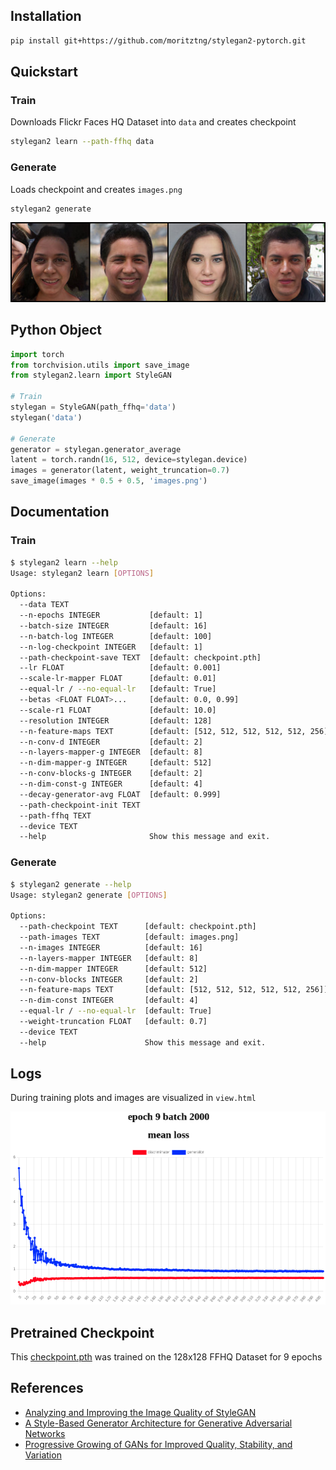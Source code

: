## Installation
```bash
pip install git+https://github.com/moritztng/stylegan2-pytorch.git
```

## Quickstart
### Train
Downloads Flickr Faces HQ Dataset into `data` and creates checkpoint
```bash
stylegan2 learn --path-ffhq data
```
### Generate
Loads checkpoint and creates `images.png`
```bash
stylegan2 generate
```
![images](images/images.jpg)

## Python Object
```python
import torch
from torchvision.utils import save_image
from stylegan2.learn import StyleGAN

# Train
stylegan = StyleGAN(path_ffhq='data')
stylegan('data')

# Generate
generator = stylegan.generator_average
latent = torch.randn(16, 512, device=stylegan.device)
images = generator(latent, weight_truncation=0.7)
save_image(images * 0.5 + 0.5, 'images.png')
```

## Documentation
### Train
```bash
$ stylegan2 learn --help
Usage: stylegan2 learn [OPTIONS]

Options:
  --data TEXT
  --n-epochs INTEGER           [default: 1]
  --batch-size INTEGER         [default: 16]
  --n-batch-log INTEGER        [default: 100]
  --n-log-checkpoint INTEGER   [default: 1]
  --path-checkpoint-save TEXT  [default: checkpoint.pth]
  --lr FLOAT                   [default: 0.001]
  --scale-lr-mapper FLOAT      [default: 0.01]
  --equal-lr / --no-equal-lr   [default: True]
  --betas <FLOAT FLOAT>...     [default: 0.0, 0.99]
  --scale-r1 FLOAT             [default: 10.0]
  --resolution INTEGER         [default: 128]
  --n-feature-maps TEXT        [default: [512, 512, 512, 512, 512, 256]]
  --n-conv-d INTEGER           [default: 2]
  --n-layers-mapper-g INTEGER  [default: 8]
  --n-dim-mapper-g INTEGER     [default: 512]
  --n-conv-blocks-g INTEGER    [default: 2]
  --n-dim-const-g INTEGER      [default: 4]
  --decay-generator-avg FLOAT  [default: 0.999]
  --path-checkpoint-init TEXT
  --path-ffhq TEXT
  --device TEXT
  --help                       Show this message and exit.
```
### Generate
```bash
$ stylegan2 generate --help
Usage: stylegan2 generate [OPTIONS]

Options:
  --path-checkpoint TEXT      [default: checkpoint.pth]
  --path-images TEXT          [default: images.png]
  --n-images INTEGER          [default: 16]
  --n-layers-mapper INTEGER   [default: 8]
  --n-dim-mapper INTEGER      [default: 512]
  --n-conv-blocks INTEGER     [default: 2]
  --n-feature-maps TEXT       [default: [512, 512, 512, 512, 512, 256]]
  --n-dim-const INTEGER       [default: 4]
  --equal-lr / --no-equal-lr  [default: True]
  --weight-truncation FLOAT   [default: 0.7]
  --device TEXT
  --help                      Show this message and exit.
```

## Logs
During training plots and images are visualized in `view.html`

![loss](images/loss.png)

## Pretrained Checkpoint
This [checkpoint.pth](https://drive.google.com/file/d/1aqB2SNG6WaQJU6glyN0FsThP8nF1YT-a/view?usp=sharing) was trained on the 128x128 FFHQ Dataset for 9 epochs 

## References
* [Analyzing and Improving the Image Quality of StyleGAN](https://arxiv.org/pdf/1912.04958.pdf)
* [A Style-Based Generator Architecture for Generative Adversarial Networks](https://arxiv.org/pdf/1812.04948.pdf)
* [Progressive Growing of GANs for Improved Quality, Stability, and Variation](https://arxiv.org/pdf/1710.10196.pdf)
